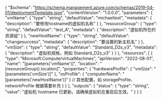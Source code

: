 {
  "$schema": "https://schema.management.azure.com/schemas/2019-04-01/deploymentTemplate.json",
  "contentVersion": "1.0.0.0",
  "parameters": {
    "vmName": {
      "type": "string",
      "defaultValue": "michaeltest",
      "metadata": {
        "description": "要修改hostname的虚拟机名称"
      }
    },
    "resourceGroup": {
      "type": "string",
      "defaultValue": "test_A",
      "metadata": {
        "description": "虚拟机所在的资源组"
      }
    },
    "newHostName": {
      "type": "string",
      "defaultValue": "changesuccess",
      "metadata": {
        "description": "要设置的新主机名"
      }
    },
    "vmSize": {
      "type": "string",
      "defaultValue": "Standard_D2s_v3",
      "metadata": {
        "description": "虚拟机规格，例如 Standard_D2s_v3"
      }
    }
  },
  "resources": [
    {
      "type": "Microsoft.Compute/virtualMachines",
      "apiVersion": "2022-08-01",
      "name": "[parameters('vmName')]",
      "location": "[resourceGroup().location]",
      "properties": {
        "hardwareProfile": {
          "vmSize": "[parameters('vmSize')]"
        },
        "osProfile": {
          "computerName": "[parameters('newHostName')]"
        }
        // 其他配置，如 storageProfile、networkProfile 根据需要补充
      }
    }
  ],
  "outputs": {
    "status": {
      "type": "string",
      "value": "虚拟机 hostname 已更新。请确保虚拟机在重启后生效。"
    }
  }
}
